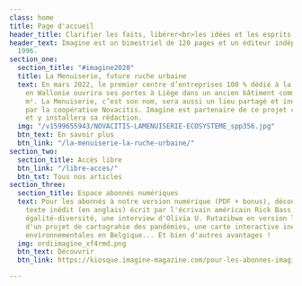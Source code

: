```yaml
---
class: home
title: Page d'accueil
header_title: Clarifier les faits, libérer<br>les idées et les esprits
header_text: Imagine est un bimestriel de 120 pages et un éditeur indépendant depuis
  1996.
section_one:
  section_title: "#imagine2020"
  title: La Menuiserie, future ruche urbaine
  text: En mars 2022, le premier centre d’entreprises 100 % dédié à la transition
    en Wallonie ouvrira ses portes à Liège dans un ancien bâtiment communal de 2000
    m². La Menuiserie, c’est son nom, sera aussi un lieu partagé et innovant développé
    par la coopérative Novacitis. Imagine est partenaire de ce projet citoyen et collaboratif
    et y installera sa rédaction.
  img: "/v1599655943/NOVACITIS-LAMENUISERIE-ECOSYSTEME_spp356.jpg"
  btn_text: En savoir plus
  btn_link: "/la-menuiserie-la-ruche-urbaine/"
section_two:
  section_title: Accès libre
  btn_link: "/libre-acces/"
  btn_txt: Tous nos articles
section_three:
  section_title: Espace abonnés numériques
  text: Pour les abonnés à notre version numérique (PDF + bonus), découvrez une un
    texte inédit (en anglais) écrit par l'écrivain américain Rick Bass, nos baromètres
    égalité-diversité, une interview d'Olivia U. Rutazibwa en version longue, le portfolio
    d'un projet de cartograhie des pandémies, une carte interactive inédite des luttes
    environnementales en Belgique... Et bien d'autres avantages !
  img: ordiimagine_xf4rmd.png
  btn_text: Découvrir
  btn_link: https://kiosque.imagine-magazine.com/pour-les-abonnes-imagine/

---
```

